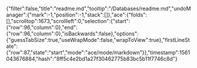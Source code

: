 {"filter":false,"title":"readme.md","tooltip":"/Databases/readme.md","undoManager":{"mark":-1,"position":-1,"stack":[]},"ace":{"folds":[],"scrolltop":1673,"scrollleft":0,"selection":{"start":{"row":96,"column":0},"end":{"row":96,"column":0},"isBackwards":false},"options":{"guessTabSize":true,"useWrapMode":false,"wrapToView":true},"firstLineState":{"row":87,"state":"start","mode":"ace/mode/markdown"}},"timestamp":1561043676884,"hash":"8ff5c4e2bd1a27f30462775b83bc5b11f7746c8d"}